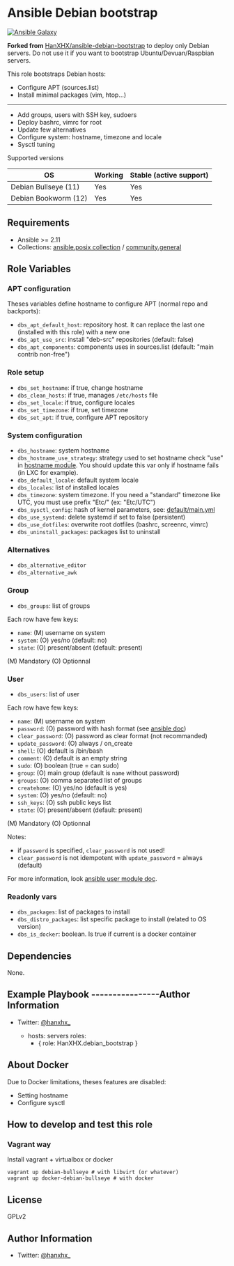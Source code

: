Ansible Debian bootstrap
====================================================

[![Ansible Galaxy](http://img.shields.io/badge/ansible--galaxy-leandroembu.ansible_debian_bootstrap-blue.svg)](https://galaxy.ansible.com/leandroembu/ansible_debian_bootstrap)

**Forked from** [HanXHX/ansible-debian-bootstrap](https://github.com/HanXHX/ansible-debian-bootstrap) to deploy only Debian servers. Do not use it if you want to bootstrap Ubuntu/Devuan/Raspbian servers.

This role bootstraps Debian hosts:

- Configure APT (sources.list)
- Install minimal packages (vim, htop...)
------------------

- Add groups, users with SSH key, sudoers
- Deploy bashrc, vimrc for root
- Update few alternatives
- Configure system: hostname, timezone and locale
- Sysctl tuning

Supported versions

| OS                     | Working      | Stable (active support) |
| ---------------------- | -------      | ----------------------- |
| Debian Bullseye (11)   | Yes          | Yes                     |
| Debian Bookworm (12)   | Yes          | Yes                     |

Requirements
------------

- Ansible >= 2.11
- Collections: [ansible.posix collection](https://galaxy.ansible.com/ansible/posix) / [community.general](https://galaxy.ansible.com/community/general)

Role Variables
--------------

### APT configuration

Theses variables define hostname to configure APT (normal repo and backports):

- `dbs_apt_default_host`: repository host. It can replace the last one (installed with this role) with a new one
- `dbs_apt_use_src`: install "deb-src" repositories (default: false)
- `dbs_apt_components`: components uses in sources.list (default: "main contrib non-free")

### Role setup

- `dbs_set_hostname`: if true, change hostname
- `dbs_clean_hosts`: if true, manages `/etc/hosts` file
- `dbs_set_locale`: if true, configure locales
- `dbs_set_timezone`: if true, set timezone
- `dbs_set_apt`: if true, configure APT repository

### System configuration

- `dbs_hostname`: system hostname
- `dbs_hostname_use_strategy`: strategy used to set hostname check "use" in [hostname module](https://docs.ansible.com/ansible/latest/modules/hostname_module.html). You should update this var only if hostname fails (in LXC for example).
- `dbs_default_locale`: default system locale
- `dbs_locales`: list of installed locales
- `dbs_timezone`: system timezone. If you need a "standard" timezone like UTC, you must use prefix "Etc/" (ex: "Etc/UTC")
- `dbs_sysctl_config`: hash of kernel parameters, see: [default/main.yml](default/main.yml)
- `dbs_use_systemd`: delete systemd if set to false (persistent)
- `dbs_use_dotfiles`: overwrite root dotfiles (bashrc, screenrc, vimrc)
- `dbs_uninstall_packages`: packages list to uninstall

### Alternatives

- `dbs_alternative_editor`
- `dbs_alternative_awk`

### Group

- `dbs_groups`: list of groups

Each row have few keys:

- `name`: (M) username on system
- `system`: (O) yes/no (default: no)
- `state`: (O) present/absent (default: present)

(M) Mandatory
(O) Optionnal

### User

- `dbs_users`: list of user

Each row have few keys:

- `name`: (M) username on system
- `password`: (O) password with hash format (see [ansible doc](http://docs.ansible.com/ansible/latest/faq.html#how-do-i-generate-crypted-passwords-for-the-user-module))
- `clear_password`: (O) password as clear format (not recommanded)
- `update_password`: (O) always / on\_create
- `shell`: (O) default is /bin/bash
- `comment`: (O) default is an empty string
- `sudo`: (O) boolean (true = can sudo)
- `group`: (O) main group (default is `name` without password)
- `groups`: (O) comma separated list of groups
- `createhome`: (O) yes/no (default is yes)
- `system`: (O) yes/no (default: no)
- `ssh_keys`: (O) ssh public keys list
- `state`: (O) present/absent (default: present)

(M) Mandatory
(O) Optionnal

Notes:

- if `password` is specified, `clear_password` is not used!
- `clear_password` is not idempotent with `update_password` = always (default)

For more information, look [ansible user module doc](http://docs.ansible.com/ansible/latest/user_module.html).

### Readonly vars

- `dbs_packages`: list of packages to install
- `dbs_distro_packages`: list specific package to install (related to OS version)
- `dbs_is_docker`: boolean. Is true if current is a docker container

Dependencies
------------

None.

Example Playbook
----------------Author Information
------------------

- Twitter: [@hanxhx_](https://twitter.com/hanxhx_)

    - hosts: servers
      roles:
         - { role: HanXHX.debian_bootstrap }


About Docker
------------

Due to Docker limitations, theses features are disabled:

- Setting hostname
- Configure sysctl


How to develop and test this role
---------------------------------

### Vagrant way

Install vagrant + virtualbox or docker

```commandline
vagrant up debian-bullseye # with libvirt (or whatever)
vagrant up docker-debian-bullseye # with docker
```

License
-------

GPLv2

Author Information
------------------

- Twitter: [@hanxhx_](https://twitter.com/hanxhx_)
